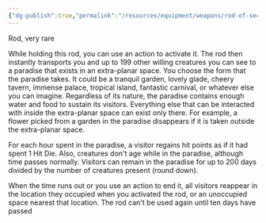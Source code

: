 ```yaml
---
{"dg-publish":true,"permalink":"/resources/equipment/weapons/rod-of-security/"}
---
```


Rod, very rare

While holding this rod, you can use an action to activate it. The rod then instantly transports you and up to 199 other willing creatures you can see to a paradise that exists in an extra-planar space. You choose the form that the paradise takes. It could be a tranquil garden, lovely glade, cheery tavern, immense palace, tropical island, fantastic carnival, or whatever else you can imagine. Regardless of its nature, the paradise contains enough water and food to sustain its visitors. Everything else that can be interacted with inside the extra-planar space can exist only there. For example, a flower picked from a garden in the paradise disappears if it is taken outside the extra-planar space.

For each hour spent in the paradise, a visitor regains hit points as if it had spent 1 Hit Die. Also, creatures don't age while in the paradise, although time passes normally. Visitors can remain in the paradise for up to 200 days divided by the number of creatures present (round down).

When the time runs out or you use an action to end it, all visitors reappear in the location they occupied when you activated the rod, or an unoccupied space nearest that location. The rod can't be used again until ten days have passed